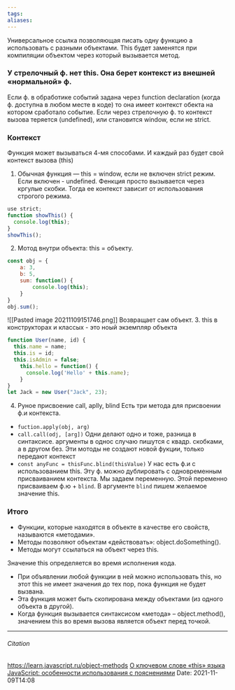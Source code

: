```yaml
---
tags: 
aliases: 
---
```

Универсальное ссылка позволяющая писать одну функцию а использовать с разными объектами.
This будет заменятся при компиляции объектом через который вызывается метод.
### У стрелочный ф. нет this. Она берет контекст из внешней «нормальной» ф. 
Если ф. в обработике событий задана через function declaration (когда ф. доступна в любом месте в коде) то она имеет контекст обекта на котором сработало событие. 
Если через стрелочную ф. то контекст вызова теряется (undefined), или становится window, если не strict.


### Контекст
Функция может вызываться 4-мя способами. И каждый раз будет свой контекст вызова (this)
1. Обычная функция — this = window, если не включен strict режим. Если включен - undefined.
Фенкция просто вызывается через кргулые скобки. Тогда ее контекст зависит от использования строгого режима.
```js
use strict;
function showThis() {
  console.log(this);
}
showThis();
```
2. Мотод внутри объекта: this = объекту. 
```js
const obj = {
	a: 3,
	b: 5,
	sum: function() {
		console.log(this);
	}
}
obj.sum();
```

![[Pasted image 20211109151746.png]]
Возвращает сам объект. 
3. this  в конструкторах и классых - это ноый экземпляр объекта
```js
function User(name, id) {
  this.name = name;
  this.is = id;
  this.isAdmin = false;
    this.hello = function() {
	  console.log('Hello' + this.name);
	}
}
let Jack = new User("Jack", 23);
```

4. Руное присвоение call, aplly, blind
Есть три метода для присвоении ф.и контекста.
- `fuction.apply(obj, arg)`
- `call.call(odj, [arg])`
Одни делают одно и тоже, разница в синтаксисе. аргументы в однос случаю пишутся с квадр. скобками, а в другом без. Эти мотоды не создают новой фукции, только передают контекст
- `const anyFunc = thisFunc.blind(thisValue)`
У нас есть ф.и с использованием this. Эту ф. можно дублировать с одновременным присваиванием контекста. Мы задаем переменную. Этой переменно присваиваем ф.ю + `blind`. В аргументе `blind` пишем желаемое значение this.
### Итого
- Функции, которые находятся в объекте в качестве его свойств, называются «методами».
- Методы позволяют объектам «действовать»: object.doSomething().
- Методы могут ссылаться на объект через this.


Значение this определяется во время исполнения кода.

- При объявлении любой функции в ней можно использовать this, но этот this не имеет значения до тех пор, пока функция не будет вызвана.
- Эта функция может быть скопирована между объектами (из одного объекта в другой).
- Когда функция вызывается синтаксисом «метода» – object.method(), значением this во время вызова является объект перед точкой.

---
###### Citation
https://learn.javascript.ru/object-methods
[О ключевом слове «this» языка JavaScript: особенности использования с пояснениями](https://tproger.ru/translations/javascript-this-keyword/)
Date: 2021-11-09T14:08
